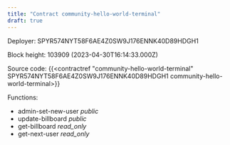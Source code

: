 ```yaml
---
title: "Contract community-hello-world-terminal"
draft: true
---
```

Deployer: SPYR574NYT58F6AE4Z0SW9J176ENNK40D89HDGH1


 



Block height: 103909 (2023-04-30T16:14:33.000Z)

Source code: {{<contractref "community-hello-world-terminal" SPYR574NYT58F6AE4Z0SW9J176ENNK40D89HDGH1 community-hello-world-terminal>}}

Functions:

* admin-set-new-user _public_
* update-billboard _public_
* get-billboard _read_only_
* get-next-user _read_only_
